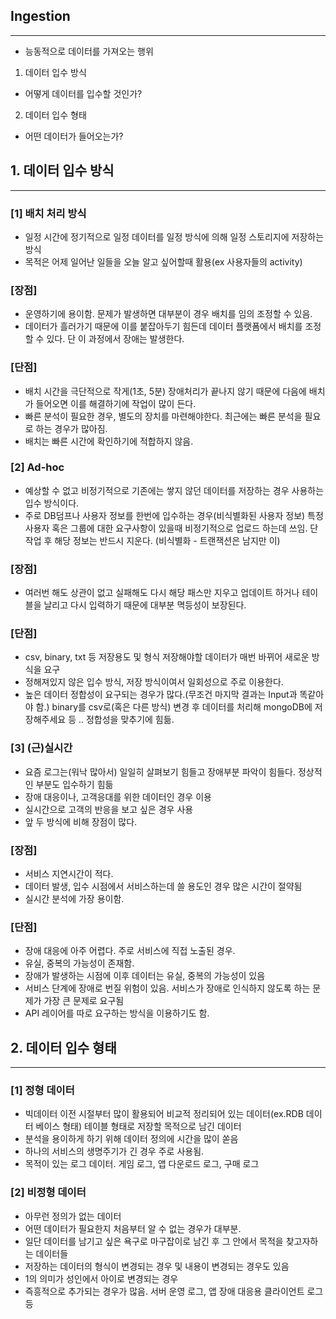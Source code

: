 ## Ingestion
---
- 능동적으로 데이터를 가져오는 행위
  
1. 데이터 입수 방식
- 어떻게 데이터를 입수할 것인가?
2. 데이터 입수 형태
- 어떤 데이터가 들어오는가?

## 1. 데이터 입수 방식
---
### [1] 배치 처리 방식
 - 일정 시간에 정기적으로 일정 데이터를 일정 방식에 의해 일정 스토리지에 저장하는 방식
 - 목적은 어제 일어난 일들을 오늘 알고 싶어할때 활용(ex 사용자들의 activity)

### [장점]
- 운영하기에 용이함. 문제가 발생하면 대부분이 경우 배치를 임의 조정할 수 있음.
- 데이터가 흘러가기 때문에 이를 붙잡아두기 힘든데 데이터 플랫폼에서 배치를 조정할 수 있다. 단 이 과정에서 장애는 발생한다.
### [단점]
- 배치 시간을 극단적으로 작게(1초, 5분) 장애처리가 끝나지 않기 때문에 다음에 배치가 들어오면 이를 해결하기에 작업이 많이 든다.
- 빠른 분석이 필요한 경우, 별도의 장치를 마련해야한다.
최근에는 빠른 분석을 필요로 하는 경우가 많아짐.
- 배치는 빠른 시간에 확인하기에 적합하지 않음.

### [2] Ad-hoc
- 예상할 수 없고 비정기적으로 기존에는 쌓지 않던 데이터를 저장하는 경우 사용하는 입수 방식이다.
- 주로 DB덤프나 사용자 정보를 한번에 입수하는 경우(비식별화된 사용자 정보) 특정 사용자 혹은 그룹에 대한 요구사항이 있을때 비정기적으로 업로드 하는데 쓰임. 단 작업 후 해당 정보는 반드시 지운다.
(비식별화 - 트랜잭션은 남지만 이)

### [장점]
- 여러번 해도 상관이 없고 실패해도 다시 해당 패스만 지우고 업데이트 하거나 테이블을 날리고 다시 입력하기 때문에 대부분 멱등성이 보장된다.

### [단점]
- csv, binary, txt 등 저장용도 및 형식 저장해야할 데이터가 매번 바뀌어 새로운 방식을 요구
- 정해져있지 않은 입수 방식, 저장 방식이여서 일회성으로 주로 이용한다.
- 높은 데이터 정합성이 요구되는 경우가 많다.(무조건 마지막 결과는 Input과 똑같아야 함.) binary를 csv로(혹은 다른 방식) 변경 후 데이터를 처리해 mongoDB에 저장해주세요 등 .. 정합성을 맞추기에 힘듦.

### [3] (근)실시간
- 요즘 로그는(워낙 많아서) 일일히 살펴보기 힘들고 장애부분 파악이 힘들다. 정상적인 부분도 입수하기 힘듦
- 장애 대응이나, 고객응대를 위한 데이터인 경우 이용
- 실시간으로 고객의 반응을 보고 싶은 경우 사용
- 앞 두 방식에 비해 장점이 많다.

### [장점]
- 서비스 지연시간이 적다.
- 데이터 발생, 입수 시점에서 서비스하는데 쓸 용도인 경우 많은 시간이 절약됨
- 실시간 분석에 가장 용이함.

### [단점]
- 장애 대응에 아주 어렵다. 주로 서비스에 직접 노출된 경우.
- 유실, 중복의 가능성이 존재함.
- 장애가 발생하는 시점에 이후 데이터는 유실, 중복의 가능성이 있음
- 서비스 단계에 장애로 번질 위험이 있음. 서비스가 장애로 인식하지 않도록 하는 문제가 가장 큰 문제로 요구됨
- API 레이어를 따로 요구하는 방식을 이용하기도 함.

## 2. 데이터 입수 형태
---
### [1] 정형 데이터
- 빅데이터 이전 시절부터 많이 활용되어 비교적 정리되어 있는 데이터(ex.RDB 데이터 베이스 형태) 테이블 형태로 저장할 목적으로 남긴 데이터
- 분석을 용이하게 하기 위해 데이터 정의에 시간을 많이 쏟음
- 하나의 서비스의 생명주기가 긴 경우 주로 사용됨.
- 목적이 있는 로그 데이터. 게임 로그, 앱 다운로드 로그, 구매 로그

### [2] 비정형 데이터
- 아무런 정의가 없는 데이터
- 어떤 데이터가 필요한지 처음부터 알 수 없는 경우가 대부분.
- 일단 데이터를 남기고 싶은 욕구로 마구잡이로 남긴 후 그 안에서 목적을 찾고자하는 데이터들
- 저장하는 데이터의 형식이 변경되는 경우 및 내용이 변경되는 경우도 있음
- 1의 의미가 성인에서 아이로 변경되는 경우
- 즉흥적으로 추가되는 경우가 많음. 서버 운영 로그, 앱 장애 대응용 클라이언트 로그 등